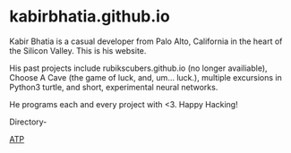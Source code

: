# kabirbhatia.github.io


Kabir Bhatia is a casual developer from Palo Alto, California in the heart of the Silicon Valley. This is his website.

His past projects include rubikscubers.github.io (no longer availiable), Choose A Cave (the game of luck, and, um... luck.), multiple excursions in Python3 turtle, and short, experimental neural networks.

He programs each and every project with <3.
Happy Hacking!

Directory-

[ATP](/atp/index.html)

